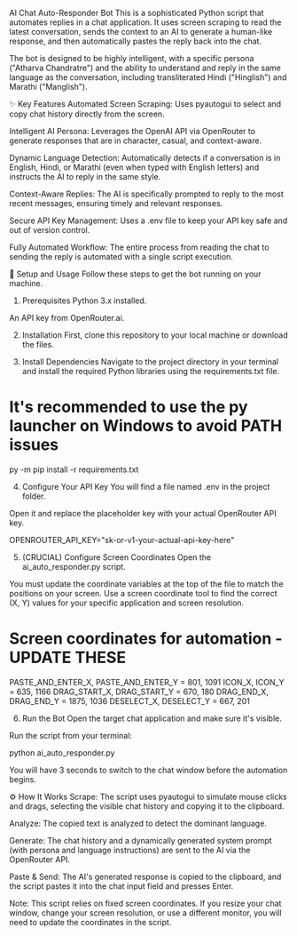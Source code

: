 AI Chat Auto-Responder Bot
This is a sophisticated Python script that automates replies in a chat application. It uses screen scraping to read the latest conversation, sends the context to an AI to generate a human-like response, and then automatically pastes the reply back into the chat.

The bot is designed to be highly intelligent, with a specific persona ("Atharva Chandratre") and the ability to understand and reply in the same language as the conversation, including transliterated Hindi ("Hinglish") and Marathi ("Manglish").

✨ Key Features
Automated Screen Scraping: Uses pyautogui to select and copy chat history directly from the screen.

Intelligent AI Persona: Leverages the OpenAI API via OpenRouter to generate responses that are in character, casual, and context-aware.

Dynamic Language Detection: Automatically detects if a conversation is in English, Hindi, or Marathi (even when typed with English letters) and instructs the AI to reply in the same style.

Context-Aware Replies: The AI is specifically prompted to reply to the most recent messages, ensuring timely and relevant responses.

Secure API Key Management: Uses a .env file to keep your API key safe and out of version control.

Fully Automated Workflow: The entire process from reading the chat to sending the reply is automated with a single script execution.

🚀 Setup and Usage
Follow these steps to get the bot running on your machine.

1. Prerequisites
Python 3.x installed.

An API key from OpenRouter.ai.

2. Installation
First, clone this repository to your local machine or download the files.

3. Install Dependencies
Navigate to the project directory in your terminal and install the required Python libraries using the requirements.txt file.

# It's recommended to use the py launcher on Windows to avoid PATH issues
py -m pip install -r requirements.txt

4. Configure Your API Key
You will find a file named .env in the project folder.

Open it and replace the placeholder key with your actual OpenRouter API key.

OPENROUTER_API_KEY="sk-or-v1-your-actual-api-key-here"

5. (CRUCIAL) Configure Screen Coordinates
Open the ai_auto_responder.py script.

You must update the coordinate variables at the top of the file to match the positions on your screen. Use a screen coordinate tool to find the correct (X, Y) values for your specific application and screen resolution.

# Screen coordinates for automation - UPDATE THESE
PASTE_AND_ENTER_X, PASTE_AND_ENTER_Y = 801, 1091
ICON_X, ICON_Y = 635, 1166
DRAG_START_X, DRAG_START_Y = 670, 180
DRAG_END_X, DRAG_END_Y = 1875, 1036
DESELECT_X, DESELECT_Y = 667, 201

6. Run the Bot
Open the target chat application and make sure it's visible.

Run the script from your terminal:

python ai_auto_responder.py

You will have 3 seconds to switch to the chat window before the automation begins.

⚙️ How It Works
Scrape: The script uses pyautogui to simulate mouse clicks and drags, selecting the visible chat history and copying it to the clipboard.

Analyze: The copied text is analyzed to detect the dominant language.

Generate: The chat history and a dynamically generated system prompt (with persona and language instructions) are sent to the AI via the OpenRouter API.

Paste & Send: The AI's generated response is copied to the clipboard, and the script pastes it into the chat input field and presses Enter.

Note: This script relies on fixed screen coordinates. If you resize your chat window, change your screen resolution, or use a different monitor, you will need to update the coordinates in the script.
